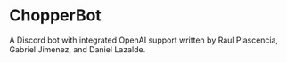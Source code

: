 # ChopperBot
A Discord bot with integrated OpenAI support written by Raul Plascencia, Gabriel Jimenez, and Daniel Lazalde.
